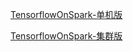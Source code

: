 [TensorflowOnSpark-单机版](http://blog.csdn.net/wc781708249/article/details/78256337)

[TensorflowOnSpark-集群版](http://blog.csdn.net/wc781708249/article/details/78256384)
